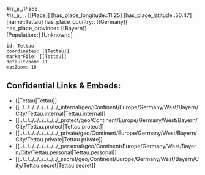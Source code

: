﻿---
location: [50.47,11.25] 
mapzoom: [7,12] 
mapmarker: city 
type: City
tags:
- geo/City


SpocWebEntityId: 34832
isDeleted: false
confidential: public

---
#is_a_/Place  
#is_a_ :: [[Place]] 
[has_place_longitude::11.25] 
[has_place_latitude::50.47] 
[name::Tettau] 
has_place_country:: [[Germany]]  
has_place_province:: [[Bayern]]  
[Population::] 
[Unknown::] 


```leaflet
id: Tettau
coordinates: [[Tettau]] 
markerFile: [[Tettau]] 
defaultZoom: 11 
maxZoom: 18
```


## Confidential Links & Embeds: 
- [[Tettau|Tettau]]  
- [[../../../../../../../../_internal/geo/Continent/Europe/Germany/West/Bayern/City/Tettau.internal|Tettau.internal]] 
- [[../../../../../../../../_protect/geo/Continent/Europe/Germany/West/Bayern/City/Tettau.protect|Tettau.protect]] 
- [[../../../../../../../../_private/geo/Continent/Europe/Germany/West/Bayern/City/Tettau.private|Tettau.private]] 
- [[../../../../../../../../_personal/geo/Continent/Europe/Germany/West/Bayern/City/Tettau.personal|Tettau.personal]] 
- [[../../../../../../../../_secret/geo/Continent/Europe/Germany/West/Bayern/City/Tettau.secret|Tettau.secret]] 
